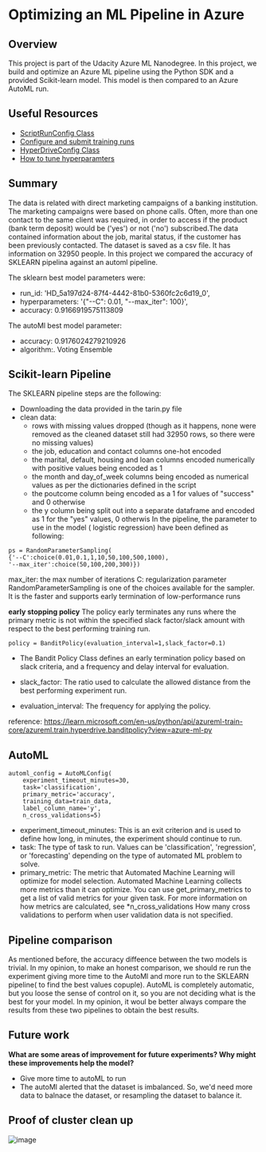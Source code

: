 # Optimizing an ML Pipeline in Azure

## Overview
This project is part of the Udacity Azure ML Nanodegree.
In this project, we build and optimize an Azure ML pipeline using the Python SDK and a provided Scikit-learn model.
This model is then compared to an Azure AutoML run. 

## Useful Resources
- [ScriptRunConfig Class](https://docs.microsoft.com/en-us/python/api/azureml-core/azureml.core.scriptrunconfig?view=azure-ml-py)
- [Configure and submit training runs](https://docs.microsoft.com/en-us/azure/machine-learning/how-to-set-up-training-targets)
- [HyperDriveConfig Class](https://docs.microsoft.com/en-us/python/api/azureml-train-core/azureml.train.hyperdrive.hyperdriveconfig?view=azure-ml-py)
- [How to tune hyperparamters](https://docs.microsoft.com/en-us/azure/machine-learning/how-to-tune-hyperparameters)


## Summary
The data is related with direct marketing campaigns of a banking institution.
The marketing campaigns were based on phone calls. Often, more than one contact to the same client was required, in order to access if the product (bank term deposit) would be ('yes') or not ('no') subscribed.The data contained information about the job, marital status, if the customer has been previously contacted.
The dataset is saved as a csv file. It has information  on 32950 people. 
In this project we compared the accuracy of SKLEARN pipelina against an automl pipeline. 

The sklearn best model parameters were:
* run_id: 'HD_5a197d24-87f4-4442-81b0-5360fc2c6d19_0',
* hyperparameters: '{"--C": 0.01, "--max_iter": 100}',
*  accuracy: 0.9166919575113809

The autoMl best model parameter:
* accuracy: 0.9176024279210926
* algorithm:. Voting Ensemble


## Scikit-learn Pipeline
The SKLEARN pipeline steps are the following:
* Downloading the data provided in the tarin.py file
* clean data:
  * rows with missing values dropped (though as it happens, none were removed as the cleaned dataset still had 32950 rows, so there were no missing values)
  * the job, education and contact columns one-hot encoded
  * the marital, default, housing and loan columns encoded numerically with positive values being encoded as 1
  * the month and day_of_week columns being encoded as numerical values as per the dictionaries defined in the script
  * the poutcome column being encoded as a 1 for values of "success" and 0 otherwise
  * the y column being split out into a separate dataframe and encoded as 1 for the "yes" values, 0 otherwis
In the pipeline, the parameter to use in the model ( logistic regression) have been defined as following:

```
ps = RandomParameterSampling(
{'--C':choice(0.01,0.1,1,10,50,100,500,1000),
'--max_iter':choice(50,100,200,300)})
```
max_iter: the max number of iterations
C: regularization parameter
RandomParameterSampling is one of the choices available for the sampler. It is the faster and supports early termination of low-performance runs

**early stopping policy**
The policy early terminates any runs where the primary metric is not within the specified slack factor/slack amount with respect to the best performing training run.
```
policy = BanditPolicy(evaluation_interval=1,slack_factor=0.1)
```
* The Bandit Policy Class defines an early termination policy based on slack criteria, and a frequency and delay interval for evaluation.

* slack_factor: The ratio used to calculate the allowed distance from the best performing experiment run.
* evaluation_interval: The frequency for applying the policy.

reference: https://learn.microsoft.com/en-us/python/api/azureml-train-core/azureml.train.hyperdrive.banditpolicy?view=azure-ml-py
## AutoML
```
automl_config = AutoMLConfig(
    experiment_timeout_minutes=30,
    task='classification',
    primary_metric='accuracy',
    training_data=train_data,
    label_column_name='y',
    n_cross_validations=5)
```

* experiment_timeout_minutes: This is an exit criterion and is used to define how long, in minutes, the experiment should continue to run. 
* task: The type of task to run. Values can be 'classification', 'regression', or 'forecasting' depending on the type of automated ML problem to solve.
* primary_metric: The metric that Automated Machine Learning will optimize for model selection. Automated Machine Learning collects more metrics than it can optimize. You can use get_primary_metrics to get a list of valid metrics for your given task. For more information on how metrics are calculated, see
*n_cross_validations How many cross validations to perform when user validation data is not specified.
## Pipeline comparison
As mentioned before, the accuracy diffeence between the two models is trivial. In my opinion, to make an honest comparison, we should re run the experiment giving more time to the AutoMl and more run to the SKLEARN pipeline( to find the best values copuple).
AutoML is completely automatic, but you loose the sense of control on it, so you are not deciding what is the best for your model.
In my opinion, it woul be better always compare the results from these two pipelines to obtain the best results. 

## Future work
**What are some areas of improvement for future experiments? Why might these improvements help the model?**
* Give more time to autoML to run
* The autoMl alerted that the dataset is imbalanced. So, we'd need more data to balnace the dataset, or resampling the dataset to balance it. 
## Proof of cluster clean up
![image](https://github.com/AnnaDM87/Azure_project_1/assets/22540529/0d272d0d-ef7a-4642-9470-d86c1071500b)

